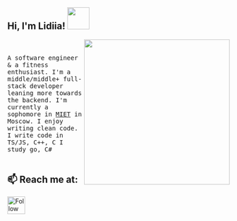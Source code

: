 <h2> Hi, I'm Lidiia! <img src="https://media.giphy.com/media/mGcNjsfWAjY5AEZNw6/giphy.gif" width="50"></h2>

<img align='right' src="https://cdn.dribbble.com/users/2646423/screenshots/5507196/computer.gif" width="330">
  
<br /> <br />
<samp>
A software engineer & a fitness enthusiast. I'm a middle/middle+ full-stack developer leaning more towards the backend.
I'm currently a sophomore in [MIET](https://miet.ru) in Moscow. I enjoy writing clean code. I write code in TS/JS, C++, C I study go, C#
</samp>
<br /> <br />

## 📫 Reach me at:
[<img src="https://upload.wikimedia.org/wikipedia/commons/5/5c/Telegram_Messenger.png" height="40em" align="center" alt="Follow Lida on telegram" title="Follow Lida on telegram"/>](https://t.me/MilkaLimo)
